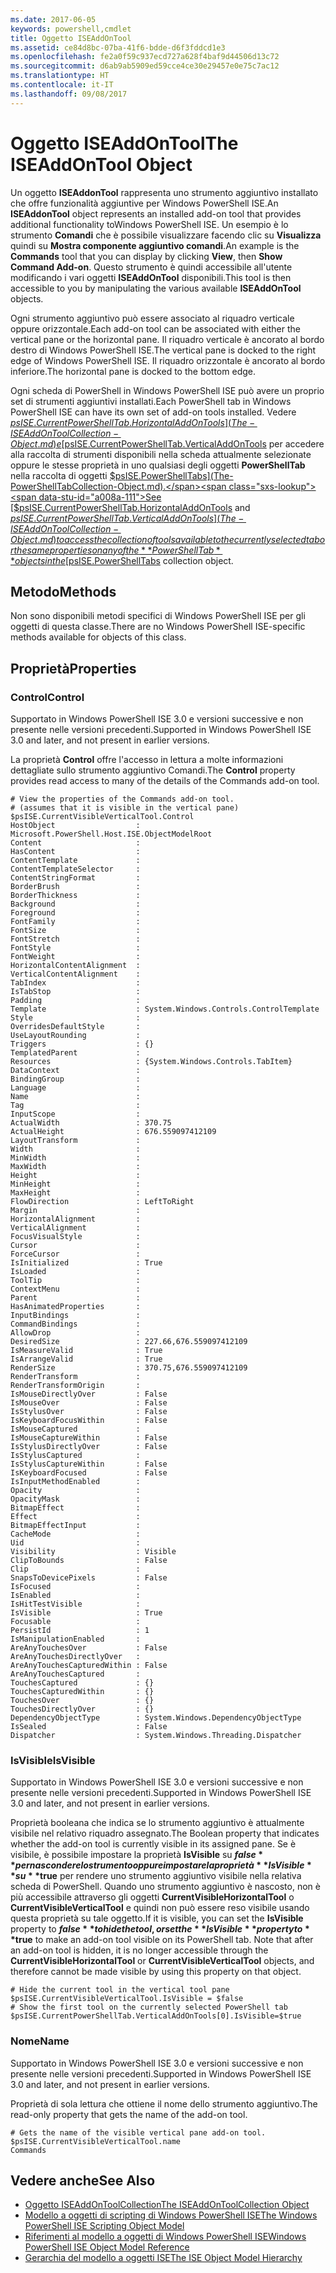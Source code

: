 ```yaml
---
ms.date: 2017-06-05
keywords: powershell,cmdlet
title: Oggetto ISEAddOnTool
ms.assetid: ce84d8bc-07ba-41f6-bdde-d6f3fddcd1e3
ms.openlocfilehash: fe2a0f59c937ecd727a628f4baf9d44506d13c72
ms.sourcegitcommit: d6ab9ab5909ed59cce4ce30e29457e0e75c7ac12
ms.translationtype: HT
ms.contentlocale: it-IT
ms.lasthandoff: 09/08/2017
---
```

# <a name="the-iseaddontool-object"></a><span data-ttu-id="a008a-103">Oggetto ISEAddOnTool</span><span class="sxs-lookup"><span data-stu-id="a008a-103">The ISEAddOnTool Object</span></span>
  <span data-ttu-id="a008a-104">Un oggetto **ISEAddonTool** rappresenta uno strumento aggiuntivo installato che offre funzionalità aggiuntive per Windows PowerShell ISE.</span><span class="sxs-lookup"><span data-stu-id="a008a-104">An **ISEAddonTool** object represents an installed add-on tool that provides additional functionality toWindows PowerShell ISE.</span></span> <span data-ttu-id="a008a-105">Un esempio è lo strumento **Comandi** che è possibile visualizzare facendo clic su **Visualizza** quindi su **Mostra componente aggiuntivo comandi**.</span><span class="sxs-lookup"><span data-stu-id="a008a-105">An example is the **Commands** tool that you can display by clicking **View**, then **Show Command Add-on**.</span></span> <span data-ttu-id="a008a-106">Questo strumento è quindi accessibile all'utente modificando i vari oggetti **ISEAddOnTool** disponibili.</span><span class="sxs-lookup"><span data-stu-id="a008a-106">This tool is then accessible to you by manipulating the various available **ISEAddOnTool** objects.</span></span>

 <span data-ttu-id="a008a-107">Ogni strumento aggiuntivo può essere associato al riquadro verticale oppure orizzontale.</span><span class="sxs-lookup"><span data-stu-id="a008a-107">Each add-on tool can be associated with either the vertical pane or the horizontal pane.</span></span> <span data-ttu-id="a008a-108">Il riquadro verticale è ancorato al bordo destro di Windows PowerShell ISE.</span><span class="sxs-lookup"><span data-stu-id="a008a-108">The vertical pane is docked to the right edge of Windows PowerShell ISE.</span></span> <span data-ttu-id="a008a-109">Il riquadro orizzontale è ancorato al bordo inferiore.</span><span class="sxs-lookup"><span data-stu-id="a008a-109">The horizontal pane is docked to the bottom edge.</span></span>

 <span data-ttu-id="a008a-110">Ogni scheda di PowerShell in Windows PowerShell ISE può avere un proprio set di strumenti aggiuntivi installati.</span><span class="sxs-lookup"><span data-stu-id="a008a-110">Each PowerShell tab in Windows PowerShell ISE can have its own set of add-on tools installed.</span></span> <span data-ttu-id="a008a-111">Vedere [$psISE.CurrentPowerShellTab.HorizontalAddOnTools](The-ISEAddOnToolCollection-Object.md) e [$psISE.CurrentPowerShellTab.VerticalAddOnTools](The-ISEAddOnToolCollection-Object.md) per accedere alla raccolta di strumenti disponibili nella scheda attualmente selezionate oppure le stesse proprietà in uno qualsiasi degli oggetti **PowerShellTab** nella raccolta di oggetti [$psISE.PowerShellTabs](The-PowerShellTabCollection-Object.md).</span><span class="sxs-lookup"><span data-stu-id="a008a-111">See [$psISE.CurrentPowerShellTab.HorizontalAddOnTools](The-ISEAddOnToolCollection-Object.md) and [$psISE.CurrentPowerShellTab.VerticalAddOnTools](The-ISEAddOnToolCollection-Object.md) to access the collection of tools available to the currently selected tab or the same properties on any of the **PowerShellTab** objects in the [$psISE.PowerShellTabs](The-PowerShellTabCollection-Object.md) collection object.</span></span>

## <a name="methods"></a><span data-ttu-id="a008a-112">Metodo</span><span class="sxs-lookup"><span data-stu-id="a008a-112">Methods</span></span>
 <span data-ttu-id="a008a-113">Non sono disponibili metodi specifici di Windows PowerShell ISE per gli oggetti di questa classe.</span><span class="sxs-lookup"><span data-stu-id="a008a-113">There are no Windows PowerShell ISE-specific methods available for objects of this class.</span></span>

## <a name="properties"></a><span data-ttu-id="a008a-114">Proprietà</span><span class="sxs-lookup"><span data-stu-id="a008a-114">Properties</span></span>

### <a name="control"></a><span data-ttu-id="a008a-115">Control</span><span class="sxs-lookup"><span data-stu-id="a008a-115">Control</span></span>
  <span data-ttu-id="a008a-116">Supportato in Windows PowerShell ISE 3.0 e versioni successive e non presente nelle versioni precedenti.</span><span class="sxs-lookup"><span data-stu-id="a008a-116">Supported in Windows PowerShell ISE 3.0 and later, and not present in earlier versions.</span></span>

 <span data-ttu-id="a008a-117">La proprietà **Control** offre l'accesso in lettura a molte informazioni dettagliate sullo strumento aggiuntivo Comandi.</span><span class="sxs-lookup"><span data-stu-id="a008a-117">The **Control** property provides read access to many of the details of the Commands add-on tool.</span></span>

```
# View the properties of the Commands add-on tool.
# (assumes that it is visible in the vertical pane)
$psISE.CurrentVisibleVerticalTool.Control
HostObject                  : Microsoft.PowerShell.Host.ISE.ObjectModelRoot
Content                     :
HasContent                  :
ContentTemplate             :
ContentTemplateSelector     :
ContentStringFormat         :
BorderBrush                 :
BorderThickness             :
Background                  :
Foreground                  :
FontFamily                  :
FontSize                    :
FontStretch                 :
FontStyle                   :
FontWeight                  :
HorizontalContentAlignment  :
VerticalContentAlignment    :
TabIndex                    :
IsTabStop                   :
Padding                     :
Template                    : System.Windows.Controls.ControlTemplate
Style                       :
OverridesDefaultStyle       :
UseLayoutRounding           :
Triggers                    : {}
TemplatedParent             :
Resources                   : {System.Windows.Controls.TabItem}
DataContext                 :
BindingGroup                :
Language                    :
Name                        :
Tag                         :
InputScope                  :
ActualWidth                 : 370.75
ActualHeight                : 676.559097412109
LayoutTransform             :
Width                       :
MinWidth                    :
MaxWidth                    :
Height                      :
MinHeight                   :
MaxHeight                   :
FlowDirection               : LeftToRight
Margin                      :
HorizontalAlignment         :
VerticalAlignment           :
FocusVisualStyle            :
Cursor                      :
ForceCursor                 :
IsInitialized               : True
IsLoaded                    :
ToolTip                     :
ContextMenu                 :
Parent                      :
HasAnimatedProperties       :
InputBindings               :
CommandBindings             :
AllowDrop                   :
DesiredSize                 : 227.66,676.559097412109
IsMeasureValid              : True
IsArrangeValid              : True
RenderSize                  : 370.75,676.559097412109
RenderTransform             :
RenderTransformOrigin       :
IsMouseDirectlyOver         : False
IsMouseOver                 : False
IsStylusOver                : False
IsKeyboardFocusWithin       : False
IsMouseCaptured             :
IsMouseCaptureWithin        : False
IsStylusDirectlyOver        : False
IsStylusCaptured            :
IsStylusCaptureWithin       : False
IsKeyboardFocused           : False
IsInputMethodEnabled        :
Opacity                     :
OpacityMask                 :
BitmapEffect                :
Effect                      :
BitmapEffectInput           :
CacheMode                   :
Uid                         :
Visibility                  : Visible
ClipToBounds                : False
Clip                        :
SnapsToDevicePixels         : False
IsFocused                   :
IsEnabled                   :
IsHitTestVisible            :
IsVisible                   : True
Focusable                   :
PersistId                   : 1
IsManipulationEnabled       :
AreAnyTouchesOver           : False
AreAnyTouchesDirectlyOver   :
AreAnyTouchesCapturedWithin : False
AreAnyTouchesCaptured       :
TouchesCaptured             : {}
TouchesCapturedWithin       : {}
TouchesOver                 : {}
TouchesDirectlyOver         : {}
DependencyObjectType        : System.Windows.DependencyObjectType
IsSealed                    : False
Dispatcher                  : System.Windows.Threading.Dispatcher

```

### <a name="isvisible"></a><span data-ttu-id="a008a-118">IsVisible</span><span class="sxs-lookup"><span data-stu-id="a008a-118">IsVisible</span></span>
  <span data-ttu-id="a008a-119">Supportato in Windows PowerShell ISE 3.0 e versioni successive e non presente nelle versioni precedenti.</span><span class="sxs-lookup"><span data-stu-id="a008a-119">Supported in Windows PowerShell ISE 3.0 and later, and not present in earlier versions.</span></span>

 <span data-ttu-id="a008a-120">Proprietà booleana che indica se lo strumento aggiuntivo è attualmente visibile nel relativo riquadro assegnato.</span><span class="sxs-lookup"><span data-stu-id="a008a-120">The Boolean property that indicates whether the add-on tool is currently visible in its assigned pane.</span></span> <span data-ttu-id="a008a-121">Se è visibile, è possibile impostare la proprietà **IsVisible** su **$false** per nascondere lo strumento oppure impostare la proprietà **IsVisible** su **$true** per rendere uno strumento aggiuntivo visibile nella relativa scheda di PowerShell. Quando uno strumento aggiuntivo è nascosto, non è più accessibile attraverso gli oggetti **CurrentVisibleHorizontalTool** o **CurrentVisibleVerticalTool** e quindi non può essere reso visibile usando questa proprietà su tale oggetto.</span><span class="sxs-lookup"><span data-stu-id="a008a-121">If it is visible, you can set the **IsVisible** property to **$false** to hide the tool, or set the **IsVisible** property to **$true** to make an add-on tool visible on its PowerShell tab. Note that after an add-on tool is hidden, it is no longer accessible through the **CurrentVisibleHorizontalTool** or **CurrentVisibleVerticalTool** objects, and therefore cannot be made visible by using this property on that object.</span></span>

```
# Hide the current tool in the vertical tool pane
$psISE.CurrentVisibleVerticalTool.IsVisible = $false
# Show the first tool on the currently selected PowerShell tab
$psISE.CurrentPowerShellTab.VerticalAddOnTools[0].IsVisible=$true

```

### <a name="name"></a><span data-ttu-id="a008a-122">Nome</span><span class="sxs-lookup"><span data-stu-id="a008a-122">Name</span></span>
  <span data-ttu-id="a008a-123">Supportato in Windows PowerShell ISE 3.0 e versioni successive e non presente nelle versioni precedenti.</span><span class="sxs-lookup"><span data-stu-id="a008a-123">Supported in Windows PowerShell ISE 3.0 and later, and not present in earlier versions.</span></span>

 <span data-ttu-id="a008a-124">Proprietà di sola lettura che ottiene il nome dello strumento aggiuntivo.</span><span class="sxs-lookup"><span data-stu-id="a008a-124">The read-only property that gets the name of the add-on tool.</span></span>

```
# Gets the name of the visible vertical pane add-on tool.
$psISE.CurrentVisibleVerticalTool.name
Commands

```

## <a name="see-also"></a><span data-ttu-id="a008a-125">Vedere anche</span><span class="sxs-lookup"><span data-stu-id="a008a-125">See Also</span></span>
- [<span data-ttu-id="a008a-126">Oggetto ISEAddOnToolCollection</span><span class="sxs-lookup"><span data-stu-id="a008a-126">The ISEAddOnToolCollection Object</span></span>](The-ISEAddOnToolCollection-Object.md)
- [<span data-ttu-id="a008a-127">Modello a oggetti di scripting di Windows PowerShell ISE</span><span class="sxs-lookup"><span data-stu-id="a008a-127">The Windows PowerShell ISE Scripting Object Model</span></span>](The-Windows-PowerShell-ISE-Scripting-Object-Model.md)
- [<span data-ttu-id="a008a-128">Riferimenti al modello a oggetti di Windows PowerShell ISE</span><span class="sxs-lookup"><span data-stu-id="a008a-128">Windows PowerShell ISE Object Model Reference</span></span>](Windows-PowerShell-ISE-Object-Model-Reference.md)
- [<span data-ttu-id="a008a-129">Gerarchia del modello a oggetti ISE</span><span class="sxs-lookup"><span data-stu-id="a008a-129">The ISE Object Model Hierarchy</span></span>](The-ISE-Object-Model-Hierarchy.md)

